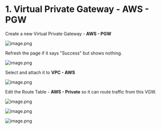 # 1. Virtual Private Gateway - AWS - PGW


Create a new Virtual Private Gateway - **AWS - PGW**


![image.png](https://prod-files-secure.s3.us-west-2.amazonaws.com/d5da4832-3825-4b06-9f7d-86c687d890a2/330d9412-b5e2-41c2-86ba-66c9f4fa82d6/image.png?X-Amz-Algorithm=AWS4-HMAC-SHA256&X-Amz-Content-Sha256=UNSIGNED-PAYLOAD&X-Amz-Credential=AKIAT73L2G45HZZMZUHI%2F20240903%2Fus-west-2%2Fs3%2Faws4_request&X-Amz-Date=20240903T091836Z&X-Amz-Expires=3600&X-Amz-Signature=bcc711b24c981b05a9bfdc90653485c9dfa097d613fe773d30866cfae8789f35&X-Amz-SignedHeaders=host&x-id=GetObject)


Refresh the page if it says "Success" but shows nothing.


![image.png](https://prod-files-secure.s3.us-west-2.amazonaws.com/d5da4832-3825-4b06-9f7d-86c687d890a2/d3b02044-81aa-4990-af24-c7140f784c21/image.png?X-Amz-Algorithm=AWS4-HMAC-SHA256&X-Amz-Content-Sha256=UNSIGNED-PAYLOAD&X-Amz-Credential=AKIAT73L2G45HZZMZUHI%2F20240903%2Fus-west-2%2Fs3%2Faws4_request&X-Amz-Date=20240903T091836Z&X-Amz-Expires=3600&X-Amz-Signature=647a2cee3473996b022e1c107d944c186b053b9c29fa9d20b2416174cfae4cb5&X-Amz-SignedHeaders=host&x-id=GetObject)


Select and attach it to **VPC - AWS**


![image.png](https://prod-files-secure.s3.us-west-2.amazonaws.com/d5da4832-3825-4b06-9f7d-86c687d890a2/c4bb2bf1-9956-42f9-8d1a-6319b893192e/image.png?X-Amz-Algorithm=AWS4-HMAC-SHA256&X-Amz-Content-Sha256=UNSIGNED-PAYLOAD&X-Amz-Credential=AKIAT73L2G45HZZMZUHI%2F20240903%2Fus-west-2%2Fs3%2Faws4_request&X-Amz-Date=20240903T091836Z&X-Amz-Expires=3600&X-Amz-Signature=40f67baef2123351c7277e8e1a7a233580389f5cdb3dea69574e09658078df7c&X-Amz-SignedHeaders=host&x-id=GetObject)


Edit the Route Table - **AWS - Private** so it can route traffic from this VGW.


![image.png](https://prod-files-secure.s3.us-west-2.amazonaws.com/d5da4832-3825-4b06-9f7d-86c687d890a2/3e4acad0-4c0e-4f11-86b1-bd63fb30145d/image.png?X-Amz-Algorithm=AWS4-HMAC-SHA256&X-Amz-Content-Sha256=UNSIGNED-PAYLOAD&X-Amz-Credential=AKIAT73L2G45HZZMZUHI%2F20240903%2Fus-west-2%2Fs3%2Faws4_request&X-Amz-Date=20240903T091836Z&X-Amz-Expires=3600&X-Amz-Signature=27e6c9ed759ab4d609ef59313af7d9a55ce5e9678aa5ccddc6ddbeec51b16f70&X-Amz-SignedHeaders=host&x-id=GetObject)


![image.png](https://prod-files-secure.s3.us-west-2.amazonaws.com/d5da4832-3825-4b06-9f7d-86c687d890a2/424b778e-2ce9-487e-99e5-b179a35f49d6/image.png?X-Amz-Algorithm=AWS4-HMAC-SHA256&X-Amz-Content-Sha256=UNSIGNED-PAYLOAD&X-Amz-Credential=AKIAT73L2G45HZZMZUHI%2F20240903%2Fus-west-2%2Fs3%2Faws4_request&X-Amz-Date=20240903T091836Z&X-Amz-Expires=3600&X-Amz-Signature=ab722f950c8c6bd3df8491fa652aa6c94875080b8abb5ecbcd9cf8ac97eb0b87&X-Amz-SignedHeaders=host&x-id=GetObject)


![image.png](https://prod-files-secure.s3.us-west-2.amazonaws.com/d5da4832-3825-4b06-9f7d-86c687d890a2/5c412718-7ea4-47b9-b63b-6b0c0f33ebc7/image.png?X-Amz-Algorithm=AWS4-HMAC-SHA256&X-Amz-Content-Sha256=UNSIGNED-PAYLOAD&X-Amz-Credential=AKIAT73L2G45HZZMZUHI%2F20240903%2Fus-west-2%2Fs3%2Faws4_request&X-Amz-Date=20240903T091836Z&X-Amz-Expires=3600&X-Amz-Signature=038a9e23b3f0a8667e93a956bfceebb09ce408fe74bdcc56bb90a261a714232a&X-Amz-SignedHeaders=host&x-id=GetObject)

